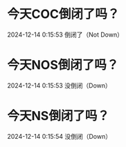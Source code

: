 # 今天COC倒闭了吗？

2024-12-14 0:15:53 倒闭了（Not Down）

# 今天NOS倒闭了吗？

2024-12-14 0:15:53 没倒闭（Down）

# 今天NS倒闭了吗？

2024-12-14 0:15:54 没倒闭（Down）

